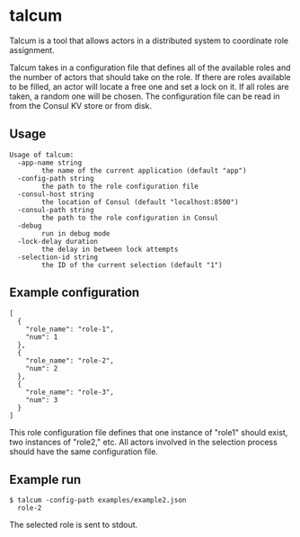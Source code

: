 # talcum

Talcum is a tool that allows actors in a distributed system to
coordinate role assignment.

Talcum takes in a configuration file that defines all of the available
roles and the number of actors that should take on the role. If there
are roles available to be filled, an actor will locate a free one and
set a lock on it. If all roles are taken, a random one will be
chosen. The configuration file can be read in from the Consul KV store
or from disk.

## Usage

```
Usage of talcum:
  -app-name string
    	the name of the current application (default "app")
  -config-path string
    	the path to the role configuration file
  -consul-host string
    	the location of Consul (default "localhost:8500")
  -consul-path string
    	the path to the role configuration in Consul
  -debug
    	run in debug mode
  -lock-delay duration
    	the delay in between lock attempts
  -selection-id string
    	the ID of the current selection (default "1")
```

## Example configuration

```
[
  {
    "role_name": "role-1",
    "num": 1
  },
  {
    "role_name": "role-2",
    "num": 2
  },
  {
    "role_name": "role-3",
    "num": 3
  }
]
```

This role configuration file defines that one instance of "role1"
should exist, two instances of "role2," etc. All actors involved in
the selection process should have the same configuration file.

## Example run

```
$ talcum -config-path examples/example2.json
  role-2
```

The selected role is sent to stdout.
